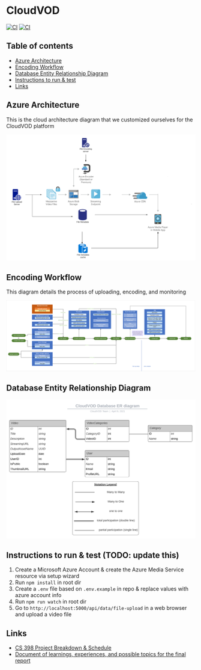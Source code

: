 # CloudVOD

[![CI](https://github.com/jigar288/CloudVOD/workflows/CI-API/badge.svg)](https://github.com/jigar288/CloudVOD/actions?query=workflow%3ACI-API)
[![CI](https://github.com/jigar288/CloudVOD/workflows/CI-Client/badge.svg)](https://github.com/jigar288/CloudVOD/actions?query=workflow%3ACI-Client)

## Table of contents

* [Azure Architecture](#azure-architecture)
* [Encoding Workflow](#encoding-workflow)
* [Database Entity Relationship Diagram](#database-entity-relationship-diagram)
* [Instructions to run & test](#instructions-to-run--test)
* [Links](#links)


## Azure Architecture 

This is the cloud architecture diagram that we customized ourselves for the CloudVOD platform

![CloudVOD Arch](resources/azure-cloud-vod-architecture-diagram.png)

## Encoding Workflow

This diagram details the process of uploading, encoding, and monitoring

![Encoding Workflow](resources/encoding-workflow.svg)

## Database Entity Relationship Diagram

![Database Entity Relationship Diagram](resources/CloudVOD-Database-ER-diagram-V2.svg)

## Instructions to run & test (TODO: update this)

1. Create a Microsoft Azure Account & create the Azure Media Service resource via setup wizard
2. Run `npm install` in root dir
3. Create a `.env` file based on `.env.example` in repo & replace values with azure account info
4. Run `npm run watch` in root dir
5. Go to `http://localhost:5000/api/data/file-upload` in a web browser and upload a video file 

## Links

* [CS 398 Project Breakdown & Schedule](https://docs.google.com/document/d/1TPW5O2suvk0QhPRj9qDWTAZpsLD9Q4VAowbPcxPaejY/edit)
* [Document of learnings, experiences, and possible topics for the final report](https://docs.google.com/document/d/1k7a-R2npgfwyxpXZXpCXmq1LcAA_Dwydnfnx_EMB630/edit)
